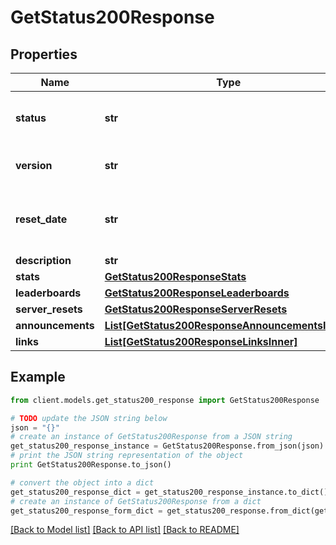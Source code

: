 # GetStatus200Response

## Properties

Name | Type | Description | Notes
------------ | ------------- | ------------- | -------------
**status** | **str** | The current status of the game server. |
**version** | **str** | The current version of the API. |
**reset_date** | **str** | The date when the game server was last reset. |
**description** | **str** |  |
**stats** | [**GetStatus200ResponseStats**](GetStatus200ResponseStats.md) |  |
**leaderboards** | [**GetStatus200ResponseLeaderboards**](GetStatus200ResponseLeaderboards.md) |  |
**server_resets** | [**GetStatus200ResponseServerResets**](GetStatus200ResponseServerResets.md) |  |
**announcements** | [**List[GetStatus200ResponseAnnouncementsInner]**](GetStatus200ResponseAnnouncementsInner.md) |  |
**links** | [**List[GetStatus200ResponseLinksInner]**](GetStatus200ResponseLinksInner.md) |  |

## Example

```python
from client.models.get_status200_response import GetStatus200Response

# TODO update the JSON string below
json = "{}"
# create an instance of GetStatus200Response from a JSON string
get_status200_response_instance = GetStatus200Response.from_json(json)
# print the JSON string representation of the object
print GetStatus200Response.to_json()

# convert the object into a dict
get_status200_response_dict = get_status200_response_instance.to_dict()
# create an instance of GetStatus200Response from a dict
get_status200_response_form_dict = get_status200_response.from_dict(get_status200_response_dict)
```

[[Back to Model list]](../README.md#documentation-for-models) [[Back to API list]](../README.md#documentation-for-api-endpoints) [[Back to README]](../README.md)
